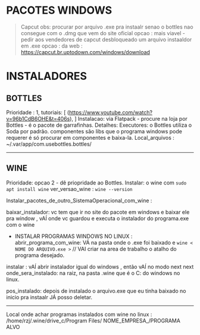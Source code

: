 # PACOTES WINDOWS

> Capcut
obs: procurar por arquivo .exe pra instaalr senao o bottles nao consegue com o .dmg que vem do site oficial
opcao : mais viavel - pedir aos vendedores de capcut desbloqueado um arquivo instaaldor em .exe
opcao : da web : https://capcut.br.uptodown.com/windows/download




# INSTALADORES

## BOTTLES
Prioridade : 1,
tutoriais: [ (https://www.youtube.com/watch?v=96b1CdB6OHE&t=406s), ]
Instalacao: via Flatpack - procure na loja por Bottles - é o pacote de garrafinhas.
Detalhes: Executores: o Bottles utiliza o Soda por padrão. componentes são libs que o programa windows pode requerer é só procurar em componentes e baixa-la.
Local_arquivos : ~/.var/app/com.usebottles.bottles/



---

## WINE
Prioridade: opcao 2 - dê priopridade ao Bottles.
Instalar: o wine com `sudo apt install wine`
ver_versao_wine : `wine --version`

Instalar_pacotes_de_outro_SistemaOperacional_com_wine :

baixar_instalador:  vc tem que ir no site do pacote em windows e baixar ele pra window , vAÍ onde vc guardou e executa o instalador do programa.exe com o wine

- INSTALAR PROGRAMAS WINDOWS NO LINUX :
abrir_programa_com_wine: VÁ na pasta onde o .exe foi baixado e `wine < NOME DO ARQUIVO.exe >` // VAI criar na area de trabalho o atalho do programa desejado.

instalar : vAÍ abrir instalador igual do windows , então vAÍ no modo next next
onde_sera_instalado: na raiz, na pasta .wine que é o C: do windows no linux.

pos_instalado:  depois de instalado o arquivo.exe que eu tinha baixado no inicio pra instaalr JÁ posso deletar.

---
Local onde achar programas instalados com wine no linux : /home/rzj/.wine/drive_c/Program Files/ NOME_EMPRESA_/PROGRAMA ALVO
